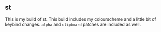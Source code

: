 ## st
This is my build of st.
This build includes my colourscheme and a little bit of keybind changes.
`alpha` and `clipboard` patches are included as well.
